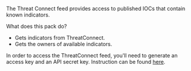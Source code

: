 The Threat Connect feed provides access to published IOCs that contain known indicators.

What does this pack do?

-  Gets indicators from ThreatConnect.
-  Gets the owners of available indicators.

In order to access the ThreatConnect feed, you'll need to generate an access key and an API secret key. Instruction can be found [here](https://docs.threatconnect.com/en/latest/rest_api/quick_start.html#creating-an-api-key).